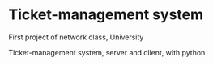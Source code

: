 # Ticket-management system
First project of network class, University

Ticket-management system, server and client, with python
